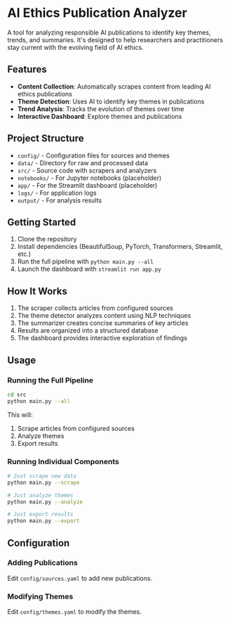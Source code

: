 # AI Ethics Publication Analyzer
A tool for analyzing responsible AI publications to identify key themes, trends, and summaries. It's designed to help researchers and practitioners stay current with the evolving field of AI ethics.

## Features
- **Content Collection**: Automatically scrapes content from leading AI ethics publications
- **Theme Detection**: Uses AI to identify key themes in publications
- **Trend Analysis**: Tracks the evolution of themes over time
- **Interactive Dashboard**: Explore themes and publications

## Project Structure
* `config/` - Configuration files for sources and themes
* `data/` - Directory for raw and processed data
* `src/` - Source code with scrapers and analyzers
* `notebooks/` - For Jupyter notebooks (placeholder)
* `app/` - For the Streamlit dashboard (placeholder)
* `logs/` - For application logs
* `output/` - For analysis results

## Getting Started
1. Clone the repository
2. Install dependencies (BeautifulSoup, PyTorch, Transformers, Streamlit, etc.)
3. Run the full pipeline with `python main.py --all`
4. Launch the dashboard with `streamlit run app.py`

## How It Works
1. The scraper collects articles from configured sources
2. The theme detector analyzes content using NLP techniques
3. The summarizer creates concise summaries of key articles
4. Results are organized into a structured database
5. The dashboard provides interactive exploration of findings

## Usage

### Running the Full Pipeline

```bash
cd src
python main.py --all
```

This will:
1. Scrape articles from configured sources
2. Analyze themes
3. Export results

### Running Individual Components

```bash
# Just scrape new data
python main.py --scrape

# Just analyze themes
python main.py --analyze

# Just export results
python main.py --export
```

## Configuration

### Adding Publications

Edit `config/sources.yaml` to add new publications.

### Modifying Themes

Edit `config/themes.yaml` to modify the themes.
